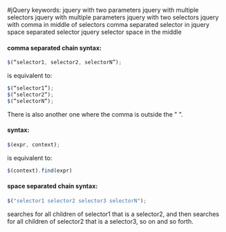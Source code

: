 #jQuery 
keywords:
	jquery with two parameters
	jquery with multiple selectors
	jquery with multiple parameters
	jquery with two selectors
	jquery with comma in middle of selectors
	comma separated selector in jquery
	space separated selector
	jquery selector space in the middle
#### comma separated chain syntax:
```js
$(“selector1, selector2, selectorN”);
```
is equivalent to:
```js
$(“selector1”);
$(“selector2“);
$(“selectorN“);
```

There is also another one where the comma is outside the " ".
#### syntax:
```js
$(expr, context);
```
is equivalent to:
```js
$(context).find(expr)
```

#### space separated chain syntax:
```js
$("selector1 selector2 selector3 selectorN");
```
searches for all children of selector1 that is a selector2, and then searches for all children of selector2 that is a selector3, so on and so forth.
